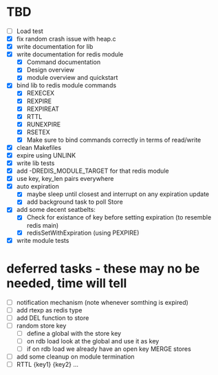 # TBD

- [ ] Load test
- [X] fix random crash issue with heap.c
- [X] write documentation for lib
- [X] write documentation for redis module
    - [X] Command documentation
    - [X] Design overview
    - [X] module overview and quickstart
- [X] bind lib to redis module commands
    - [X] REXECEX
    - [X] REXPIRE
    - [X] REXPIREAT
    - [X] RTTL
    - [X] RUNEXPIRE
    - [X] RSETEX
    - [X] Make sure to bind commands correctly in terms of read/write
- [X] clean Makefiles
- [X] expire using UNLINK
- [X] write lib tests
- [X] add -DREDIS_MODULE_TARGET for that redis module
- [X] use key, key_len pairs everywhere
- [X] auto expiration
    - [X] maybe sleep until closest and interrupt on any expiration update
    - [X] add background task to poll Store
- [X] add some decent seatbelts:
    - [X] Check for existance of key before setting expiration (to resemble redis main)
    - [X] redisSetWithExpiration (using PEXPIRE)
- [X] write module tests

# deferred tasks -  these may no be needed, time will tell
- [ ] notification mechanism (note whenever somthing is expired)
- [ ] add rtexp as redis type
- [ ] add DEL function to store
- [ ] random store key
    - [ ] define a global with the store key
    - [ ] on rdb load look at the global and use it as key
    - [ ] if on rdb load we already have an open key MERGE stores
- [ ] add some cleanup on module termination
- [ ] RTTL {key1} {key2} ...
